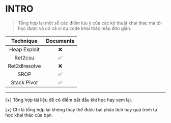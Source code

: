 # INTRO
>Tổng hợp lại một số các điểm lưu ý của các kỹ thuật khai thác mà tôi học được và có cả ví dụ code khai thác mẫu đơn giản.

| Technique  | Documents |
|:----------:|:---------:|
|Heap Exploit|    ❌    |
|Ret2csu| ✅   |
|Ret2dlresolve|  ❌   |
|SROP| ✅   |
|Stack Pivot| ✅   |

----------------------------------------------------

[+] Tổng hợp tài liệu để có điểm bắt đầu khi học hay xem lại.

[+] Chỉ là tổng hợp lại không thay thế được bài phân tích hay quá trình tự học khai thác của bạn.
